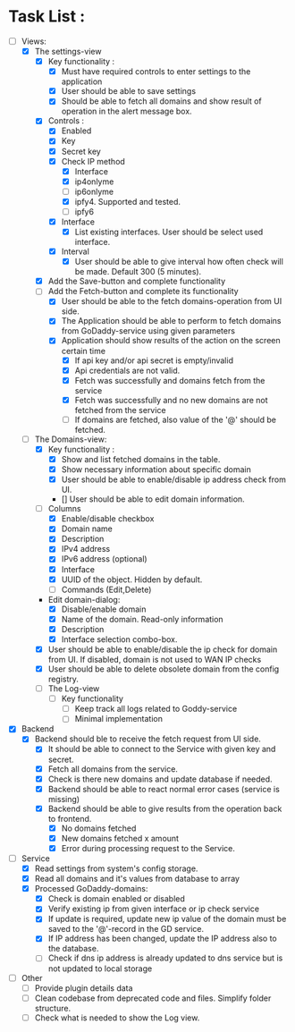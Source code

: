 # Task List :
- [ ] Views:
    - [x] The settings-view
        - [x] Key functionality :
          - [x] Must have required controls to enter settings to the application 
          - [x] User should be able to save settings
          - [x] Should be able to fetch all domains and show result of operation in the alert message box.
        - [x] Controls :
            - [x] Enabled
            - [x] Key
            - [x] Secret key
            - [x] Check IP method
                - [x] Interface
                - [x] ip4onlyme
                - [ ] ip6onlyme
                - [x] ipfy4. Supported and tested.
                - [ ] ipfy6
            - [x] Interface
                - [x] List existing interfaces. User should be select used interface.
            - [x] Interval
                - [x] User should be able to give interval how often check will be made. Default 300 (5 minutes).
        - [x] Add the Save-button and complete functionality 
        - [ ] Add the Fetch-button and complete its functionality
            - [x] User should be able to the fetch domains-operation from UI side.
            - [x] The Application should be able to perform to fetch domains from GoDaddy-service using given parameters
            - [x] Application should show results of the action on the screen certain time
              - [x] If api key and/or api secret is empty/invalid
              - [x] Api credentials are not valid.
              - [x] Fetch was successfully and domains fetch from the service
              - [x] Fetch was successfully and no new domains are not fetched from the service
              - [ ] If domains are fetched, also value of the '@' should be fetched.
    - [ ] The Domains-view:
        - [x] Key functionality :
          - [x] Show and list fetched domains in the table.
          - [x] Show necessary information about specific domain
          - [x] User should be able to enable/disable ip address check from UI.
          - [] User should be able to edit domain information.
        - [ ] Columns 
           - [x] Enable/disable checkbox 
           - [x] Domain name
           - [x] Description
           - [x] IPv4 address
           - [x] IPv6 address (optional)
           - [x] Interface
           - [x] UUID of the object. Hidden by default. 
           - [ ] Commands (Edit,Delete)
        - Edit domain-dialog:
          -  [x] Disable/enable domain
          -  [x] Name of the domain. Read-only information
          -  [x] Description
          -  [x] Interface selection combo-box.
        - [x] User should be able to enable/disable the ip check for domain from UI. If disabled, domain is not used to WAN IP checks
        - [x] User should be able to delete obsolete domain from the config registry.
      - [ ] The Log-view
        - [ ] Key functionality 
          - [ ] Keep track all logs related to Goddy-service
          - [ ] Minimal implementation 
- [x] Backend
    - [x] Backend should ble to receive the fetch request from UI side.
        - [x] It should be able to connect to the Service with given key and secret.
        - [x] Fetch all domains from the service.
        - [x] Check is there new domains and update database if needed.
        - [x] Backend should be able to react normal error cases (service is missing)
        - [x] Backend should be able to give results from the operation back to frontend.
            - [x] No domains fetched
            - [x] New domains fetched x amount
            - [x] Error during processing request to the Service.
- [ ] Service
    - [x] Read settings from system's config storage.
    - [x] Read all domains and it's values from database to array
    - [x] Processed GoDaddy-domains:
      - [x] Check is domain enabled or disabled  
      - [x] Verify existing ip from given interface or ip check service
      - [x] If update is required, update new ip value of the domain must be saved to the '@'-record in the GD service.
      - [x] If IP address has been changed, update the IP address also to the database.
      - [ ] Check if dns ip address is already updated to dns service but is not updated to local storage
- [ ] Other
  - [ ] Provide plugin details data 
  - [ ] Clean codebase from deprecated code and files. Simplify folder structure. 
  - [ ] Check what is needed to show the Log view.
